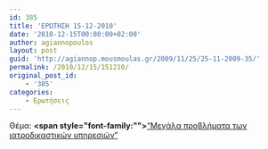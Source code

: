 ```yaml
---
id: 385
title: 'ΕΡΩΤΗΣΗ 15-12-2010'
date: '2010-12-15T00:00:00+02:00'
author: agiannopoulos
layout: post
guid: 'http://agiannop.mousmoulas.gr/2009/11/25/25-11-2009-35/'
permalink: /2010/12/15/151210/
original_post_id:
    - '385'
categories:
    - Ερωτήσεις
---
```


Θέμα: **<span style="font-family:""></span>**[“Μεγάλα προβλήματα των ιατροδικαστικών υπηρεσιών” ](http://localhost:8000/wp-content/uploads/2009/11/15122010_iatrodikastes.pdf)